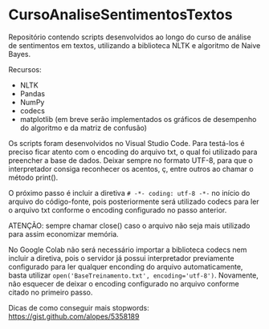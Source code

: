 # CursoAnaliseSentimentosTextos
Repositório contendo scripts desenvolvidos ao longo do curso de análise de sentimentos em textos, utilizando a biblioteca NLTK e algoritmo de Naive Bayes.

Recursos:
* NLTK
* Pandas
* NumPy
* codecs
* matplotlib (em breve serão implementados os gráficos de desempenho do algoritmo e da matriz de confusão)

Os scripts foram desenvolvidos no Visual Studio Code. Para testá-los é preciso ficar atento com o encoding do arquivo txt, o qual foi utilizado para preencher a base de dados. Deixar sempre no formato UTF-8, para que o interpretador consiga reconhecer os acentos, ç, entre outros ao chamar o método print().

O próximo passo é incluir a diretiva ```# -*- coding: utf-8 -*-``` no início do arquivo do código-fonte, pois posteriormente será utilizado codecs para ler o arquivo txt conforme o encoding configurado no passo anterior.

ATENÇÃO: sempre chamar close() caso o arquivo não seja mais utilizado para assim economizar memória.

No Google Colab não será necessário importar a biblioteca codecs nem incluir a diretiva, pois o servidor já possui interpretador previamente configurado para ler qualquer enconding do arquivo automaticamente, basta utilizar ```open('BaseTreinamento.txt', encoding='utf-8')```. Novamente, não esquecer de deixar o encoding configurado no arquivo conforme citado no primeiro passo.

Dicas de como conseguir mais stopwords: https://gist.github.com/alopes/5358189
